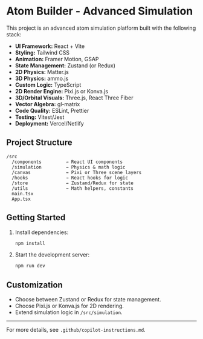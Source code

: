 # Atom Builder - Advanced Simulation

This project is an advanced atom simulation platform built with the following stack:

- **UI Framework:** React + Vite
- **Styling:** Tailwind CSS
- **Animation:** Framer Motion, GSAP
- **State Management:** Zustand (or Redux)
- **2D Physics:** Matter.js
- **3D Physics:** ammo.js
- **Custom Logic:** TypeScript
- **2D Render Engine:** Pixi.js or Konva.js
- **3D/Orbital Visuals:** Three.js, React Three Fiber
- **Vector Algebra:** gl-matrix
- **Code Quality:** ESLint, Prettier
- **Testing:** Vitest/Jest
- **Deployment:** Vercel/Netlify

## Project Structure

```
/src
  /components         → React UI components
  /simulation         → Physics & math logic
  /canvas             → Pixi or Three scene layers
  /hooks              → React hooks for logic
  /store              → Zustand/Redux for state
  /utils              → Math helpers, constants
  main.tsx
  App.tsx
```

## Getting Started

1. Install dependencies:
   ```sh
   npm install
   ```
2. Start the development server:
   ```sh
   npm run dev
   ```

## Customization

- Choose between Zustand or Redux for state management.
- Choose Pixi.js or Konva.js for 2D rendering.
- Extend simulation logic in `/src/simulation`.

---

For more details, see `.github/copilot-instructions.md`.

